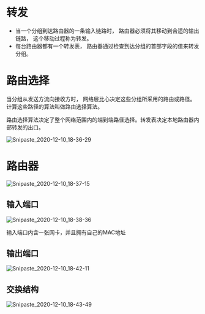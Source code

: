 # 转发

* 当一个分组到达路由器的一条输入链路时， 路由器必须将其移动到合适的输出链路， 这个移动过程称为转发。
* 每台路由器都有一个转发表， 路由器通过检查到达分组的首部字段的值来转发分组。



# 路由选择

当分组从发送方流向接收方时， 网络层比心决定这些分组所采用的路由或路径。计算这些路径的算法叫做路由选择算法。

路由选择算法决定了整个网络范围内的端到端路径选择。转发表决定本地路由器内部转发的出口。

![Snipaste_2020-12-10_18-36-29](/Users/nestcc/projects/NccBlog/source/web/Snipaste_2020-12-10_18-36-29.png)





# 路由器

![Snipaste_2020-12-10_18-37-15](/Users/nestcc/projects/NccBlog/source/web/Snipaste_2020-12-10_18-37-15.png)



## 输入端口

![Snipaste_2020-12-10_18-38-36](/Users/nestcc/projects/NccBlog/source/web/Snipaste_2020-12-10_18-38-36.png)



输入端口内含一张网卡，并且拥有自己的MAC地址



## 输出端口

![Snipaste_2020-12-10_18-42-11](/Users/nestcc/projects/NccBlog/source/web/Snipaste_2020-12-10_18-42-11.png)



## 交换结构

![Snipaste_2020-12-10_18-43-49](/Users/nestcc/projects/NccBlog/source/web/Snipaste_2020-12-10_18-43-49.png)

